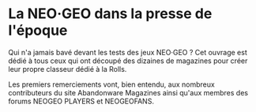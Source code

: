 # La NEO·GEO dans la presse de l'époque

Qui n'a jamais bavé devant les tests des jeux NEO·GEO ? Cet ouvrage est dédié à tous ceux qui ont découpé des dizaines de magazines pour créer leur propre classeur dédié à la Rolls.

Les premiers remerciements vont, bien entendu, aux nombreux contributeurs du site Abandonware Magazines ainsi qu'aux membres des forums NEOGEO PLAYERS et NEOGEOFANS.